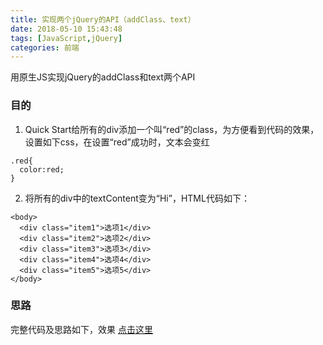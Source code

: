 ```yaml
---
title: 实现两个jQuery的API（addClass、text）
date: 2018-05-10 15:43:48
tags: [JavaScript,jQuery]
categories: 前端
---
```


用原生JS实现jQuery的addClass和text两个API
<escape><!-- more --></escape>
### 目的
1. Quick Start给所有的div添加一个叫“red”的class，为方便看到代码的效果，设置如下css，在设置“red”成功时，文本会变红
```
.red{
  color:red;
}
```
2. 将所有的div中的textContent变为“Hi”，HTML代码如下：
```
<body>
  <div class="item1">选项1</div>
  <div class="item2">选项2</div>
  <div class="item3">选项3</div>
  <div class="item4">选项4</div>
  <div class="item5">选项5</div>
</body>
```
### 思路
完整代码及思路如下，效果 [点击这里](http://js.jirengu.com/supayifojo/7/edit?html,css,js,output) 
